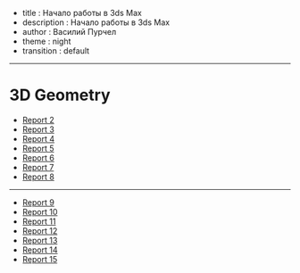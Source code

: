 - title : Начало работы в 3ds Max
- description : Начало работы в 3ds Max
- author : Василий Пурчел
- theme : night
- transition : default

***

# 3D Geometry

 - [Report 2](3DGeomReport2.html)
 - [Report 3](3DGeomReport3.html)
 - [Report 4](3DGeomReport4.html)
 - [Report 5](3DGeomReport5.html)
 - [Report 6](3DGeomReport6.html)
 - [Report 7](3DGeomReport7.html)
 - [Report 8](3DGeomReport8.html)
 
---

 - [Report 9](3DGeomReport9.html)
 - [Report 10](3DGeomReport10.html)
 - [Report 11](images/3dGeom-t7s2.png)
 - [Report 12](3DGeomReport12.html)
 - [Report 13](3DGeomReport13.html)
 - [Report 14](images/3dGeom-t7s2.png)
 - [Report 15](images/3dGeom-t14s1.png)
